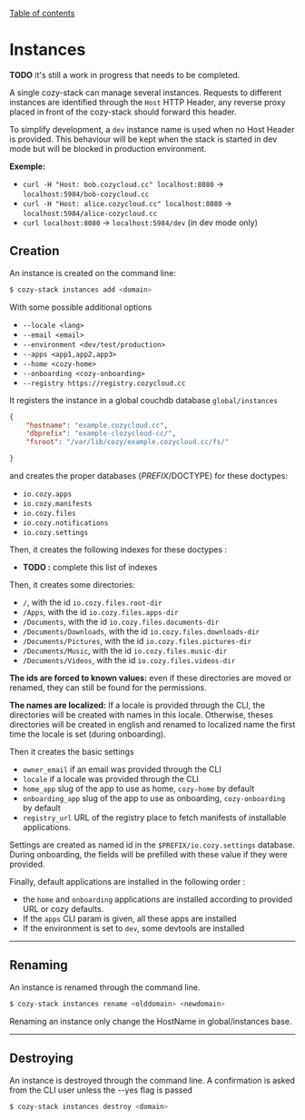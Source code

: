 [Table of contents](./README.md#table-of-contents)

Instances
=========

**TODO** it's still a work in progress that needs to be completed.

A single cozy-stack can manage several instances. Requests to different instances are identified through the `Host` HTTP Header, any reverse proxy placed in front of the cozy-stack should forward this header.

To simplify development, a `dev` instance name is used when no Host Header is provided. This behaviour will be kept when the stack is started in dev mode but will be blocked in production environment.

**Exemple:**

- `curl -H "Host: bob.cozycloud.cc" localhost:8080` → `localhost:5984/bob-cozycloud.cc`
- `curl -H "Host: alice.cozycloud.cc" localhost:8080` → `localhost:5984/alice-cozycloud.cc`
- `curl localhost:8080` → `localhost:5984/dev` (in dev mode only)

Creation
--------

An instance is created on the command line:

```sh
$ cozy-stack instances add <domain>
```
With some possible additional options

- `--locale <lang>`
- `--email <email>`
- `--environment <dev/test/production>`
- `--apps <app1,app2,app3>`
- `--home <cozy-home>`
- `--onboarding <cozy-onboarding>`
- `--registry https://registry.cozycloud.cc`

It registers the instance in a global couchdb database `global/instances`
```json
{
    "hostname": "example.cozycloud.cc",
    "dbprefix": "example-clozycloud-cc/",
    "fsroot": "/var/lib/cozy/example.cozycloud.cc/fs/"

}
```

and creates the proper databases ($PREFIX/$DOCTYPE) for these doctypes:

- `io.cozy.apps`
- `io.cozy.manifests`
- `io.cozy.files`
- `io.cozy.notifications`
- `io.cozy.settings`

Then, it creates the following indexes for these doctypes :

- **TODO :** complete this list of indexes

Then, it creates some directories:

- `/`, with the id `io.cozy.files.root-dir`
- `/Apps`, with the id `io.cozy.files.apps-dir`
- `/Documents`, with the id `io.cozy.files.documents-dir`
- `/Documents/Downloads`, with the id `io.cozy.files.downloads-dir`
- `/Documents/Pictures`, with the id `io.cozy.files.pictures-dir`
- `/Documents/Music`, with the id `io.cozy.files.music-dir`
- `/Documents/Videos`, with the id `io.cozy.files.videos-dir`

**The ids are forced to known values:**  even if these directories are moved or
renamed, they can still be found for the permissions.

**The names are localized:** If a locale is provided through the CLI, the directories will be created with names in this locale. Otherwise, theses directories will be created in english and renamed to localized name the first time the locale is set (during onboarding).

Then it creates the basic settings

- `owner_email` if an email was provided through the CLI
- `locale` if a locale was provided through the CLI
- `home_app` slug of the app to use as home, `cozy-home` by default
- `onboarding_app` slug of the app to use as onboarding, `cozy-onboarding` by default
- `registry_url` URL of the registry place to fetch manifests of installable applications.

Settings are created as named id in the `$PREFIX/io.cozy.settings` database.
During onboarding, the fields will be prefilled with these value if they were provided.

Finally, default applications are installed in the following order :

- the `home` and `onboarding` applications are installed according to provided URL or cozy defaults.
- If the `apps` CLI param is given, all these apps are installed
- If the environment is set to `dev`, some devtools are installed


--------------------------------------


Renaming
--------

An instance is renamed through the command line.

```sh
$ cozy-stack instances rename <olddomain> <newdomain>
```

Renaming an instance only change the HostName in global/instances base.


---------------------------------------

Destroying
----------

An instance is destroyed through the command line.
A confirmation is asked from the CLI user unless the --yes flag is passed

```sh
$ cozy-stack instances destroy <domain>
```
